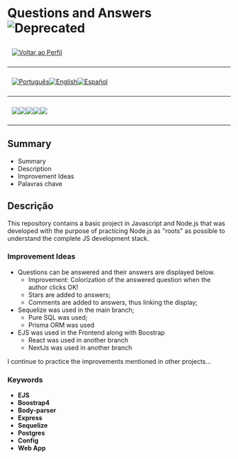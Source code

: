 <p align="center">
  <h1>
    Questions and Answers
  <span>
      <img src="https://img.shields.io/badge/-DEPRECATED-8A2BE2?style=for-the-badge" alt="Deprecated">
  </span>
  
  </h1>
</p>

<div style="display: flex; align-items: center; padding: 10px;">
  <span>
    <a href="https://github.com/rafael-o-cunha/rafael-o-cunha/blob/main/README_EN.md">
        <img src="https://img.shields.io/badge/-Home-black?style=for-the-badge" alt="Voltar ao Perfil">
    </a>
</span>
</div>

---

<div style="display: flex; align-items: center; padding: 10px;">
  <span>
    <a href="https://github.com/rafael-o-cunha/perguntas_e_respostas/blob/main/README.md">
      <img src="https://img.shields.io/badge/-Português-green?style=for-the-badge" alt="Português">
    </a>
  </span>

  <span>
    <a href="https://github.com/rafael-o-cunha/perguntas_e_respostas/blob/main/README_EN.md">
      <img src="https://img.shields.io/badge/-English-blue?style=for-the-badge" alt="English">
    </a>
  </span>

  <span>
    <a href="https://github.com/rafael-o-cunha/perguntas_e_respostas/blob/main/README_ES.md">
      <img src="https://img.shields.io/badge/-Español-red?style=for-the-badge" alt="Español">
    </a>
  </span>
</div>

---

<div style="display: flex; align-items: center; padding: 10px;">
  <span>
    <img src="https://img.shields.io/badge/node.js-339933?style=for-the-badge&logo=Node.js&logoColor=white" />
  </span>
  <span>
    <img src="https://img.shields.io/badge/Bootstrap-563D7C?style=for-the-badge&logo=bootstrap&logoColor=white" />
  </span>
  <span>
    <img src="https://img.shields.io/badge/express.js-000000?style=for-the-badge&logo=express&logoColor=white" />
  </span>
  <span>
    <img src="https://img.shields.io/badge/postgresql-4169e1?style=for-the-badge&logo=postgresql&logoColor=white" />
  </span>
  <span>
    <img src="https://img.shields.io/badge/Visual%20Studio%20Code-007ACC?style=for-the-badge&logo=visualstudiocode&logoColor=fff" />
  </span>
</div>

---

## Summary

- Summary
- Description
- Improvement Ideas
- Palavras chave

## Descrição
 This repository contains a basic project in Javascript and Node.js that was developed with the purpose
of practicing Node.js as "roots" as possible to understand the complete JS development stack.

### Improvement Ideas

- Questions can be answered and their answers are displayed below.
  - Improvement: Colorization of the answered question when the author clicks OK!
  - Stars are added to answers;
  - Comments are added to answers, thus linking the display;
- Sequelize was used in the main branch;
  - Pure SQL was used;
  - Prisma ORM was used
- EJS was used in the Frontend along with Boostrap
  - React was used in another branch
  - NextJs was used in another branch

I continue to practice the improvements mentioned in other projects...

### Keywords

- **EJS**
- **Boostrap4**
- **Body-parser**
- **Express**
- **Sequelize**
- **Postgres**
- **Config**
- **Web App**



